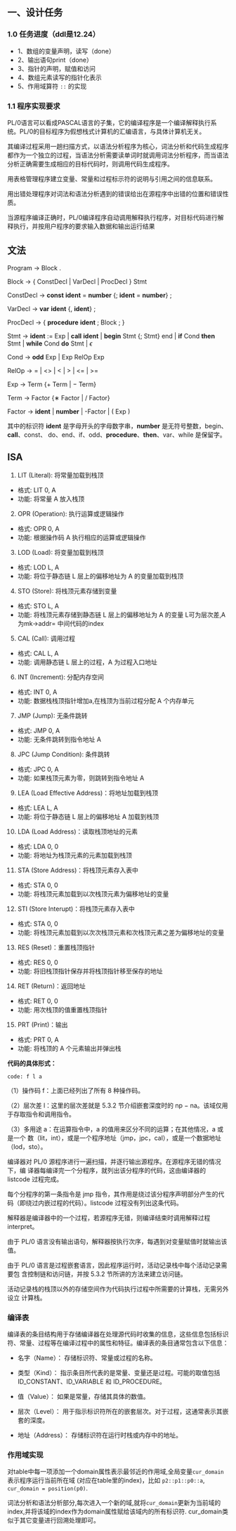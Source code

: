 ## 一、设计任务

### 1.0 任务进度（ddl是12.24）
- 1、数组的变量声明，读写（done）
- 2、输出语句print（done）
- 3、指针的声明，赋值和访问
- 4、数组元素读写的指针化表示
- 5、作用域算符 `::` 的实现


 
### 1.1 程序实现要求

PL/0语言可以看成PASCAL语言的子集，它的编译程序是一个编译解释执行系统。PL/0的目标程序为假想栈式计算机的汇编语言，与具体计算机无关。


其编译过程采用一趟扫描方式，以语法分析程序为核心，词法分析和代码生成程序都作为一个独立的过程，当语法分析需要读单词时就调用词法分析程序，而当语法分析正确需要生成相应的目标代码时，则调用代码生成程序。

用表格管理程序建立变量、常量和过程标示符的说明与引用之间的信息联系。

用出错处理程序对词法和语法分析遇到的错误给出在源程序中出错的位置和错误性质。

当源程序编译正确时，PL/0编译程序自动调用解释执行程序，对目标代码进行解释执行，并按用户程序的要求输入数据和输出运行结果

## 文法

Program $\to$ Block .

Block $\to$ { ConstDecl | VarDecl | ProcDecl } Stmt

ConstDecl $\to$ **const** **ident** = **number** {; **ident** = **number**} ;

VarDecl $\to$ **var** **ident** {, **ident**} ;

ProcDecl $\to$ { **procedure** **ident** ; Block ; }

Stmt $\to$ **ident** := Exp | **call** **ident** | **begin** Stmt {; Stmt} end |
**if** Cond **then** Stmt | **while** Cond **do** Stmt | $\epsilon$
 
Cond $\to$ **odd** Exp | Exp RelOp Exp

RelOp $\to$ = | <> | < | > | <= | >=

Exp $\to$ Term {+ Term | − Term}

Term $\to$ Factor {∗ Factor | / Factor}

Factor $\to$ **ident** | **number** | -Factor | ( Exp )

其中的标识符 **ident** 是字母开头的字母数字串，**number** 是无符号整数，begin、**call**、const、
do、end、if、odd、**procedure**、**then**、var、while 是保留字。

## ISA

1. LIT (Literal): 将常量加载到栈顶
- 格式: LIT 0, A
- 功能: 将常量 A 放入栈顶

2. OPR (Operation): 执行运算或逻辑操作
- 格式: OPR 0, A
- 功能: 根据操作码 A 执行相应的运算或逻辑操作

3. LOD (Load): 将变量加载到栈顶
- 格式: LOD L, A
- 功能: 将位于静态链 L 层上的偏移地址为 A 的变量加载到栈顶

4. STO (Store): 将栈顶元素存储到变量
- 格式: STO L, A
- 功能: 将栈顶元素存储到静态链 L 层上的偏移地址为 A 的变量
  L可为层次差,A为mk->addr= 中间代码的index
  
5. CAL (Call): 调用过程
- 格式: CAL L, A
- 功能: 调用静态链 L 层上的过程，A 为过程入口地址

6. INT (Increment): 分配内存空间
- 格式: INT 0, A
- 功能: 数据栈栈顶指针增加a,在栈顶为当前过程分配 A 个内存单元

7. JMP (Jump): 无条件跳转
- 格式: JMP 0, A
- 功能: 无条件跳转到指令地址 A

8. JPC (Jump Condition): 条件跳转
- 格式: JPC 0, A
- 功能: 如果栈顶元素为零，则跳转到指令地址 A

9. LEA (Load Effective Address)：将地址加载到栈顶
- 格式: LEA L, A
- 功能: 将位于静态链 L 层上的偏移地址 A 加载到栈顶

10. LDA (Load Address)：读取栈顶地址的元素
- 格式: LDA 0, 0
- 功能: 将地址为栈顶元素的元素加载到栈顶

11. STA (Store Address)：将栈顶元素存入表中
- 格式: STA 0, 0
- 功能: 将栈顶元素加载到以次栈顶元素为偏移地址的变量

12. STI (Store Interupt)：将栈顶元素存入表中
- 格式: STA 0, 0
- 功能: 将栈顶元素加载到以次次栈顶元素和次栈顶元素之差为偏移地址的变量

13. RES (Reset)：重置栈顶指针
- 格式: RES 0, 0
- 功能: 将旧栈顶指针保存并将栈顶指针移至保存的地址

14. RET (Return)：返回地址
- 格式: RET 0, 0
- 功能: 用次栈顶的值重置栈顶指针

15. PRT (Print)：输出
- 格式: PRT 0, A
- 功能: 将栈顶的 A 个元素输出并弹出栈


**代码的具体形式：**

`code: f l a`

（1）操作码 f：上面已经列出了所有 8 种操作码。

（2）层次差 l：这里的层次差就是 5.3.2 节介绍嵌套深度时的 np − na。该域仅用于存取指令和调用指令。

（3）多用途 a：在运算指令中，a 的值用来区分不同的运算；在其他情况，a 或是一个
数（lit，int），或是一个程序地址（jmp，jpc，cal），或是一个数据地址（lod，sto）。



编译器对 PL/0 源程序进行一遍扫描，并逐行输出源程序。在源程序无错的情况下，编
译器每编译完一个分程序，就列出该分程序的代码，这由编译器的 listcode 过程完成。

每个分程序的第一条指令是 jmp 指令，其作用是绕过该分程序声明部分产生的代码（即绕过内嵌过程的代码）。listcode 过程没有列出这条代码。

解释器是编译器中的一个过程，若源程序无错，则编译结束时调用解释过程 interpret。

由于 PL/0 语言没有输出语句，解释器按执行次序，每遇到对变量赋值时就输出该值。

由于 PL/0 语言是过程嵌套语言，因此程序运行时，活动记录栈中每个活动记录需要包
含控制链和访问链，并按 5.3.2 节所讲的方法来建立访问链。

活动记录栈的栈顶以外的存储空间作为代码执行过程中所需要的计算栈，无需另外设立
计算栈。

### 编译表
编译表的条目结构用于存储编译器在处理源代码时收集的信息，这些信息包括标识符、常量、过程等在编译过程中的属性和特征。编译表的条目通常包含以下信息：

- 名字（Name）： 存储标识符、常量或过程的名称。

- 类型（Kind）： 指示条目所代表的是常量、变量还是过程。可能的取值包括 ID_CONSTANT、ID_VARIABLE 和 ID_PROCEDURE。

- 值（Value）： 如果是常量，存储其具体的数值。

- 层次（Level）： 用于指示标识符所在的嵌套层次。对于过程，这通常表示其嵌套的深度。

- 地址（Address）： 存储标识符在运行时栈或内存中的地址。

### 作用域实现

对table中每一项添加一个domain属性表示最邻近的作用域,全局变量`cur_domain`表示程序运行当前所在域 (对应在table里的index)，比如 `p2::p1::p0::a`, `cur_domain = position(p0)`. 

词法分析和语法分析部分,每次进入一个新的域,就将`cur_domain`更新为当前域的index,并将该域的index作为domain属性赋给该域内的所有标识符.
cur_domain类似于其它变量进行回溯处理即可。